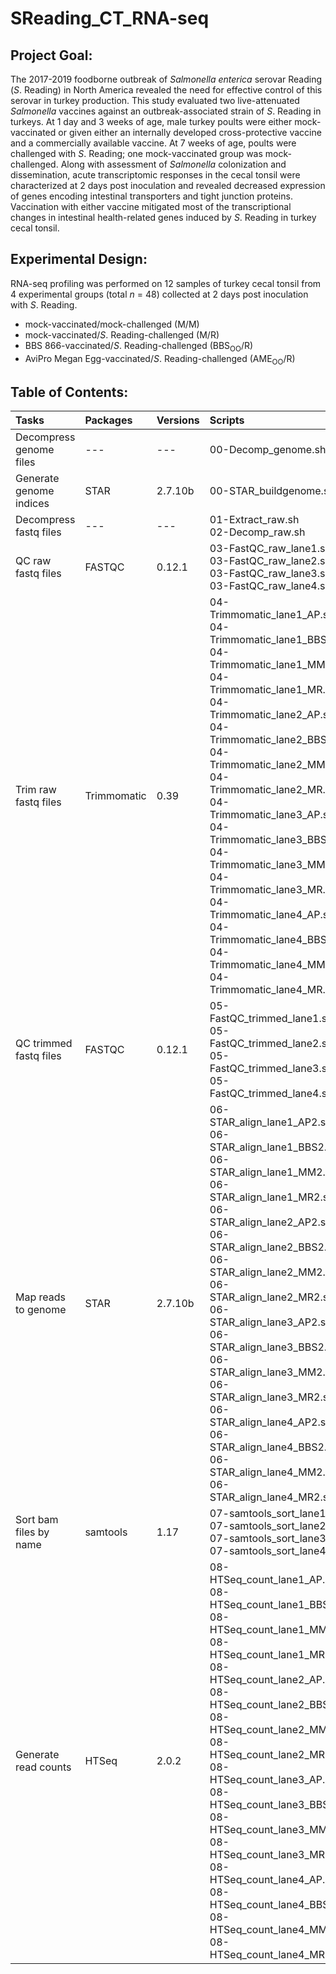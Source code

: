 # SReading_CT_RNA-seq

## Project Goal:
The 2017-2019 foodborne outbreak of *Salmonella enterica* serovar Reading (*S*. Reading) in North America revealed the need for effective control of this serovar in turkey production. This study evaluated two live-attenuated *Salmonella* vaccines against an outbreak-associated strain of *S*. Reading in turkeys. At 1 day and 3 weeks of age, male turkey poults were either mock-vaccinated or given either an internally developed cross-protective vaccine and a commercially available vaccine. At 7 weeks of age, poults were challenged with *S*. Reading; one mock-vaccinated group was mock-challenged. Along with assessment of *Salmonella* colonization and dissemination, acute transcriptomic responses in the cecal tonsil were characterized at 2 days post inoculation and revealed decreased expression of genes encoding intestinal transporters and tight junction proteins. Vaccination with either vaccine mitigated most of the transcriptional changes in intestinal health-related genes induced by *S*. Reading in turkey cecal tonsil.

## Experimental Design:
RNA-seq profiling was performed on 12 samples of turkey cecal tonsil from 4 experimental groups (total *n* = 48) collected at 2 days post inoculation with *S*. Reading.

- mock-vaccinated/mock-challenged (M/M)
- mock-vaccinated/*S*. Reading-challenged (M/R)
- BBS 866-vaccinated/*S*. Reading-challenged (BBS<sub>OO</sub>/R)
- AviPro Megan Egg-vaccinated/*S*. Reading-challenged (AME<sub>OO</sub>/R)

 ## Table of Contents:
| Tasks | Packages | Versions | Scripts |
| :--- | :--- | :--- | :--- |
| Decompress genome files| --- | --- | 00-Decomp_genome.sh |
| Generate genome indices | STAR | 2.7.10b | 00-STAR_buildgenome.sh |
| Decompress fastq files | --- | --- | 01-Extract_raw.sh <br> 02-Decomp_raw.sh |
| QC raw fastq files | FASTQC | 0.12.1 | 03-FastQC_raw_lane1.sh <br> 03-FastQC_raw_lane2.sh  <br> 03-FastQC_raw_lane3.sh <br> 03-FastQC_raw_lane4.sh |
| Trim raw fastq files | Trimmomatic | 0.39 | 04-Trimmomatic_lane1_AP.sh <br> 04-Trimmomatic_lane1_BBS.sh <br> 04-Trimmomatic_lane1_MM.sh <br> 04-Trimmomatic_lane1_MR.sh <br> 04-Trimmomatic_lane2_AP.sh <br> 04-Trimmomatic_lane2_BBS.sh <br> 04-Trimmomatic_lane2_MM.sh <br> 04-Trimmomatic_lane2_MR.sh <br> 04-Trimmomatic_lane3_AP.sh <br> 04-Trimmomatic_lane3_BBS.sh <br> 04-Trimmomatic_lane3_MM.sh <br> 04-Trimmomatic_lane3_MR.sh <br> 04-Trimmomatic_lane4_AP.sh <br> 04-Trimmomatic_lane4_BBS.sh <br> 04-Trimmomatic_lane4_MM.sh <br> 04-Trimmomatic_lane4_MR.sh |
| QC trimmed fastq files | FASTQC | 0.12.1 | 05-FastQC_trimmed_lane1.sh <br> 05-FastQC_trimmed_lane2.sh <br> 05-FastQC_trimmed_lane3.sh <br> 05-FastQC_trimmed_lane4.sh |
| Map reads to genome | STAR | 2.7.10b | 06-STAR_align_lane1_AP2.sh <br> 06-STAR_align_lane1_BBS2.sh <br> 06-STAR_align_lane1_MM2.sh <br> 06-STAR_align_lane1_MR2.sh <br> 06-STAR_align_lane2_AP2.sh <br> 06-STAR_align_lane2_BBS2.sh <br> 06-STAR_align_lane2_MM2.sh <br> 06-STAR_align_lane2_MR2.sh <br> 06-STAR_align_lane3_AP2.sh <br> 06-STAR_align_lane3_BBS2.sh <br> 06-STAR_align_lane3_MM2.sh <br> 06-STAR_align_lane3_MR2.sh <br> 06-STAR_align_lane4_AP2.sh <br> 06-STAR_align_lane4_BBS2.sh <br> 06-STAR_align_lane4_MM2.sh <br> 06-STAR_align_lane4_MR2.sh |
| Sort bam files by name | samtools | 1.17 | 07-samtools_sort_lane1.sh <br> 07-samtools_sort_lane2.sh <br> 07-samtools_sort_lane3.sh <br> 07-samtools_sort_lane4.sh |
| Generate read counts | HTSeq | 2.0.2 | 08-HTSeq_count_lane1_AP.sh <br> 08-HTSeq_count_lane1_BBS.sh <br> 08-HTSeq_count_lane1_MM.sh <br> 08-HTSeq_count_lane1_MR.sh <br> 08-HTSeq_count_lane2_AP.sh <br> 08-HTSeq_count_lane2_BBS.sh <br> 08-HTSeq_count_lane2_MM.sh <br> 08-HTSeq_count_lane2_MR.sh <br> 08-HTSeq_count_lane3_AP.sh <br> 08-HTSeq_count_lane3_BBS.sh <br> 08-HTSeq_count_lane3_MM.sh <br> 08-HTSeq_count_lane3_MR.sh <br> 08-HTSeq_count_lane4_AP.sh <br> 08-HTSeq_count_lane4_BBS.sh <br> 08-HTSeq_count_lane4_MM.sh <br> 08-HTSeq_count_lane4_MR.sh |
